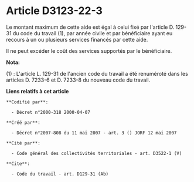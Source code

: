 # Article D3123-22-3

Le montant maximum de cette aide est égal à celui fixé par l'article D. 129-31 du code du travail (1), par année civile et
par bénéficiaire ayant eu recours à un ou plusieurs services financés par cette aide. 

Il ne peut excéder le coût des services supportés par le bénéficiaire.

**Nota:**

(1) :   L'article L. 129-31 de l'ancien code du travail a été renuméroté dans les articles D. 7233-6 et D. 7233-8 du nouveau
code du travail.

**Liens relatifs à cet article**

	**Codifié par**:

	  - Décret n°2000-318 2000-04-07

	**Créé par**:

	  - Décret n°2007-808 du 11 mai 2007 - art. 3 () JORF 12 mai 2007

	**Cité par**:

	  - Code général des collectivités territoriales - art. D3522-1 (V)

	**Cite**:

	  - Code du travail - art. D129-31 (Ab)

